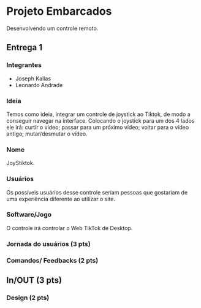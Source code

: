 # Projeto Embarcados

Desenvolvendo um controle remoto.

## Entrega 1

### Integrantes

- Joseph Kallas
- Leonardo Andrade

### Ideia

Temos como ideia, integrar um controle de joystick ao Tiktok, de modo a conseguir navegar na interface. Colocando o joystick para um dos 4 lados ele irá: curtir o vídeo; passar para um próximo vídeo; voltar para o vídeo antigo; mutar/desmutar o vídeo.

### Nome

JoyStiktok.

### Usuários 

Os possíveis usuários desse controle seriam pessoas que gostariam de uma experiência diferente ao utilizar o site.

### Software/Jogo 

O controle irá controlar o Web TikTok de Desktop.

### Jornada do usuários (3 pts)

<!-- Descreva ao menos duas jornadas de usuários distintos, é para caprichar! -->

### Comandos/ Feedbacks (2 pts)

<!-- 
Quais são os comandos/ operacões possíveis do seu controle?

Quais os feedbacks que seu controle vai fornecer ao usuário?
-->

## In/OUT (3 pts)

<!--
Para cada Comando/ Feedback do seu controle, associe qual sensores/ atuadores pretende utilizar? Faca em formato de lista, exemplo:

- Avanca música: Push button amarelo
- Volume da música: Fita de LED indicando potência do som
-->

### Design (2 pts)

<!--
Faca um esboco de como seria esse controle (vai ter uma etapa que terão que detalhar melhor isso).
-->
